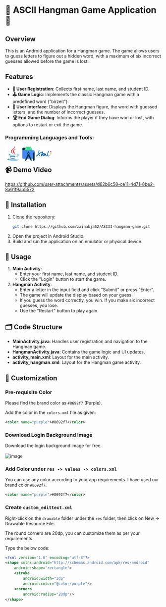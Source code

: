 # 🎉 ASCII Hangman Game Application 🎉

## Overview
This is an Android application for a Hangman game. The game allows users to guess letters to figure out a hidden word, with a maximum of six incorrect guesses allowed before the game is lost.

## Features
- **📝 User Registration**: Collects first name, last name, and student ID.
- **🕹️ Game Logic**: Implements the classic Hangman game with a predefined word ("birzeit").
- **📱 User Interface**: Displays the Hangman figure, the word with guessed letters, and the number of incorrect guesses.
- **🏆 End Game Dialog**: Informs the player if they have won or lost, with options to restart or exit the game.

### Programming Languages and Tools:

<img align="left" alt="Java" width="50px" src="https://raw.githubusercontent.com/devicons/devicon/master/icons/java/java-original.svg" />
<img align="left" alt="Android Studio" width="50px" src="https://raw.githubusercontent.com/devicons/devicon/master/icons/androidstudio/androidstudio-original.svg" />
<img align="left" alt="XML" width="50px" src="https://raw.githubusercontent.com/devicons/devicon/master/icons/xml/xml-original.svg" />
<br><br>

## 📹 Demo Video
https://github.com/user-attachments/assets/d62b6c58-ce11-4d71-8be2-8a61f9ab5572

## 🚀 Installation
1. Clone the repository:
    ```bash
    git clone https://github.com/zainabja52/ASCII-hangman-game.git
    ```
2. Open the project in Android Studio.
3. Build and run the application on an emulator or physical device.

## 📖 Usage
1. **Main Activity**:
    - Enter your first name, last name, and student ID.
    - Click the "Login" button to start the game.
2. **Hangman Activity**:
    - Enter a letter in the input field and click "Submit" or press "Enter".
    - The game will update the display based on your guess.
    - If you guess the word correctly, you win. If you make six incorrect guesses, you lose.
    - Use the "Restart" button to play again.

## 🗂️ Code Structure
- **MainActivity.java**: Handles user registration and navigation to the Hangman game.
- **HangmanActivity.java**: Contains the game logic and UI updates.
- **activity_main.xml**: Layout for the main activity.
- **activity_hangman.xml**: Layout for the Hangman game activity.

## 🎨 Customization

### Pre-requisite Color
Please find the brand color as `#8692f7` (Purple).

Add the color in the `colors.xml` file as given:
```xml
<color name="purple">#8692f7</color>
```

### Download Login Background Image
Download the login background image for free.
<br><br>
![image](https://github.com/user-attachments/assets/8dd61265-eae4-4858-9b5c-45b5b27d54ad)


### Add Color under `res -> values -> colors.xml`
You can use any color according to your app requirements. I have used our brand color `#8692f7`.
```xml
<color name="purple">#8692f7</color>
```

### Create `custom_edittext.xml`
Right-click on the `drawable` folder under the `res` folder, then click on New -> Drawable Resource File.

The round corners are 20dp, you can customize them as per your requirements.

Type the below code:
```xml
<?xml version="1.0" encoding="utf-8"?>
<shape xmlns:android="http://schemas.android.com/apk/res/android"
    android:shape="rectangle">
    <stroke
        android:width="3dp"
        android:color="@color/purple"/>
    <corners
        android:radius="20dp"/>
</shape>
```

